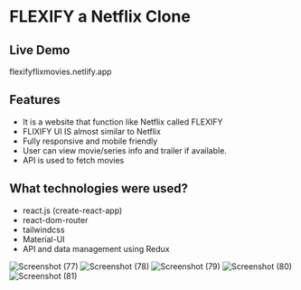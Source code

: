 
# FLEXIFY  a Netflix Clone

##  Live Demo
flexifyflixmovies.netlify.app

##  Features

- It is a website that function like Netflix  called FLEXIFY 
- FLIXIFY UI IS almost similar to Netflix 
- Fully responsive and mobile friendly
- User can view movie/series info and trailer if available.
- API is used to fetch movies

##  What technologies were used?

- react.js (create-react-app)
- react-dom-router
- tailwindcss
- Material-UI
- API and data management using Redux



![Screenshot (77)](https://github.com/manan126/Celebal_CSI_Project/assets/75837572/6ee29f71-cfad-456b-92e0-baa903647855)
![Screenshot (78)](https://github.com/manan126/Celebal_CSI_Project/assets/75837572/86234a2f-f2aa-443a-b6a2-ff37163c3340)
![Screenshot (79)](https://github.com/manan126/Celebal_CSI_Project/assets/75837572/58f261f7-cda3-4c40-b6dc-7dda661daf52)
![Screenshot (80)](https://github.com/manan126/Celebal_CSI_Project/assets/75837572/3e52a14f-f265-4468-8fd5-3dee9e7c30dd)
![Screenshot (81)](https://github.com/manan126/Celebal_CSI_Project/assets/75837572/1c551d4b-0093-464f-bcda-969c1227e529)

